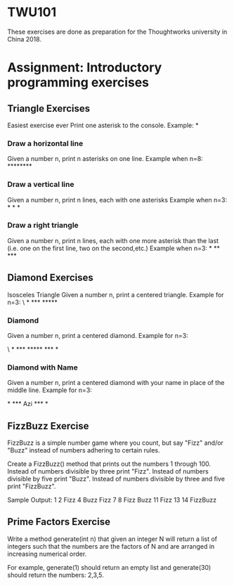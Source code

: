 # TWU101

These exercises are done as preparation for the Thoughtworks university in China 2018. 

# Assignment: Introductory programming exercises
## Triangle Exercises
Easiest exercise ever
Print one asterisk to the console.
Example:
\*

### Draw a horizontal line
Given a number n, print n asterisks on one line.
Example when n=8:
\********

### Draw a vertical line
Given a number n, print n lines, each with one asterisks
Example when n=3:
\*
\*
\*

### Draw a right triangle
Given a number n, print n lines, each with one more asterisk than the last (i.e. one on the first line, two on the second,etc.) 
Example when n=3:
\*
\**
\***

## Diamond Exercises
Isosceles Triangle
Given a number n, print a centered triangle. Example for n=3:
 \ *
 \***
\*****
### Diamond
Given a number n, print a centered diamond. Example for n=3:

 \ *
 \***
\*****
 \***
  \*

### Diamond with Name
Given a number n, print a centered diamond with your name in place of the middle line. Example for n=3:

  \*
 \***
 Azi
 \***
  \*

## FizzBuzz Exercise
FizzBuzz is a simple number game where you count, but say "Fizz" and/or "Buzz" instead of numbers adhering to certain rules.

Create a FizzBuzz() method that prints out the numbers 1 through 100.
Instead of numbers divisible by three print "Fizz".
Instead of numbers divisible by five print "Buzz".
Instead of numbers divisible by three and five print "FizzBuzz".

Sample Output:
1
2
Fizz
4
Buzz
Fizz
7
8
Fizz
Buzz
11
Fizz
13
14
FizzBuzz

## Prime Factors Exercise
Write a method generate(int n) that given an integer N will return a list of integers such that the numbers are the factors of N and are arranged in increasing numerical order.

For example, generate(1) should return an empty list and generate(30) should return the numbers: 2,3,5.
